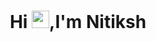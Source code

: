 <h1 align="center">Hi <img src="[https://github.com/nitiksh/nitiksh/blob/main/icons/Hi.gif](https://media2.dev.to/dynamic/image/width=800%2Cheight=%2Cfit=scale-down%2Cgravity=auto%2Cformat=auto/https%3A%2F%2Fdev-to-uploads.s3.amazonaws.com%2Fuploads%2Farticles%2Fehjija428t1ogf3wz6f3.gif)" width="28px"/>,I'm Nitiksh</h1>
